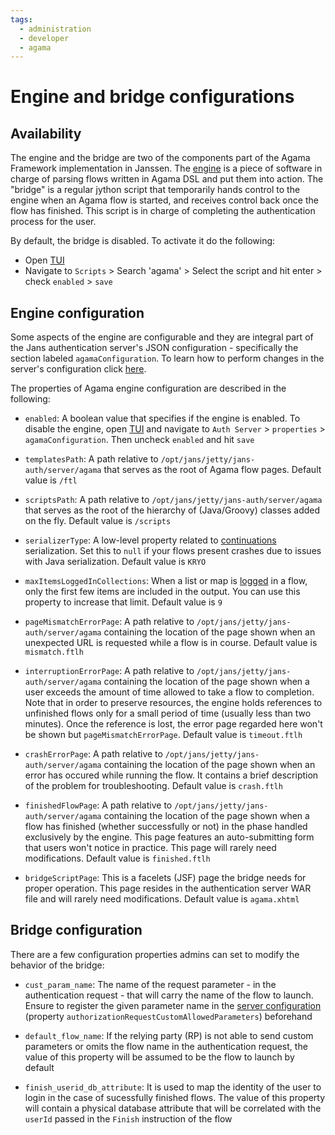 ```yaml
---
tags:
  - administration
  - developer
  - agama
---
```


# Engine and bridge configurations

## Availability

The engine and the bridge are two of the components part of the Agama Framework implementation in Janssen. The [engine](./jans-agama-engine.md) is a piece of software in charge of parsing flows written in Agama DSL and put them into action. The "bridge" is a regular jython script that temporarily hands control to the engine when an Agama flow is started, and receives control back once the flow has finished. This script is in charge of completing the authentication process for the user.

By default, the bridge is disabled. To activate it do the following:

- Open [TUI](../../config-guide/config-tools/jans-tui/README.md)
- Navigate to `Scripts` > Search 'agama' > Select the script and hit enter > check `enabled` > `save` 

## Engine configuration

Some aspects of the engine are configurable and they are integral part of the Jans authentication server's JSON configuration - specifically the section labeled `agamaConfiguration`. To learn how to perform changes in the server's configuration click [here](../../config-guide/jans-authorization-server-config.md).

The properties of Agama engine configuration are described in the following:

- `enabled`: A boolean value that specifies if the engine is enabled. To disable the engine, open [TUI](../../config-guide/config-tools/jans-tui/README.md) and navigate to `Auth Server` > `properties` > `agamaConfiguration`. Then uncheck `enabled` and hit `save`

- `templatesPath`: A path relative to `/opt/jans/jetty/jans-auth/server/agama` that serves as the root of Agama flow pages. Default value is `/ftl`

- `scriptsPath`: A path relative to `/opt/jans/jetty/jans-auth/server/agama` that serves as the root of the hierarchy of (Java/Groovy) classes added on the fly. Default value is `/scripts`

- `serializerType`: A low-level property related to [continuations](./advanced-usages.md#other-engine-characteristics) serialization. Set this to `null` if your flows present crashes due to issues with Java serialization. Default value is `KRYO`

- `maxItemsLoggedInCollections`: When a list or map is [logged](../../../agama/language-reference.md#logging)
  in 
  a flow, only the first few items are included in the output. You can use this property to increase that limit. Default value is `9`

- `pageMismatchErrorPage`: A path relative to `/opt/jans/jetty/jans-auth/server/agama` containing the location of the page shown when an unexpected URL is requested while a flow is in course. Default value is `mismatch.ftlh`

- `interruptionErrorPage`: A path relative to `/opt/jans/jetty/jans-auth/server/agama` containing the location of the page shown when a user exceeds the amount of time allowed to take a flow to completion. Note that in order to preserve resources, the engine holds references to unfinished flows only for a small period of time (usually less than two minutes). Once the reference is lost, the error page regarded here won't be shown but `pageMismatchErrorPage`. Default value is `timeout.ftlh`

- `crashErrorPage`: A path relative to `/opt/jans/jetty/jans-auth/server/agama` containing the location of the page shown when an error has occured while running the flow. It contains a brief description of the problem for troubleshooting. Default value is `crash.ftlh`

- `finishedFlowPage`:  A path relative to `/opt/jans/jetty/jans-auth/server/agama` containing the location of the page shown when a flow has finished (whether successfully or not) in the phase handled exclusively by the engine. This page features an auto-submitting form that users won't notice in practice. This page will rarely need modifications. Default value is `finished.ftlh`

- `bridgeScriptPage`: This is a facelets (JSF) page the bridge needs for proper operation. This page resides in the authentication server WAR file and will rarely need modifications. Default value is `agama.xhtml`

<!--
- `defaultResponseHeaders`: A JSON object : {
            "Expires": "0"
        }-->        

## Bridge configuration

There are a few configuration properties admins can set to modify the behavior of the bridge:

- `cust_param_name`: The name of the request parameter - in the authentication request - that will carry the name of the flow to launch. Ensure to register the given parameter name in the [server configuration](../../config-guide/jans-authorization-server-config.md) (property `authorizationRequestCustomAllowedParameters`) beforehand

- `default_flow_name`: If the relying party (RP) is not able to send custom parameters or omits the flow name in the authentication request, the value of this property will be assumed to be the flow to launch by default

- `finish_userid_db_attribute`: It is used to map the identity of the user to login in the case of sucessfully finished flows. The value of this property will contain a physical database attribute that will be correlated with the `userId` passed in the `Finish` instruction of the flow
